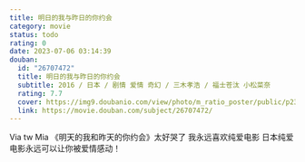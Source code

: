 ```yaml
---
title: 明日的我与昨日的你约会
category: movie
status: todo
rating: 0
date: 2023-07-06 03:14:39
douban:
  id: "26707472"
  title: 明日的我与昨日的你约会
  subtitle: 2016 / 日本 / 剧情 爱情 奇幻 / 三木孝浩 / 福士苍汰 小松菜奈
  rating: 7.7
  cover: https://img9.doubanio.com/view/photo/m_ratio_poster/public/p2390682054.jpg
  link: https://movie.douban.com/subject/26707472/
---
```


Via tw Mia 《明天的我和昨天的你约会》太好哭了
我永远喜欢纯爱电影
日本纯爱电影永远可以让你被爱情感动！